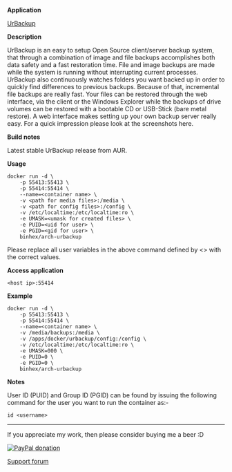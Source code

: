 **Application**

[UrBackup](https://www.urbackup.org/)

**Description**

UrBackup is an easy to setup Open Source client/server backup system, that through a combination of image and file backups accomplishes both data safety and a fast restoration time.
File and image backups are made while the system is running without interrupting current processes.
UrBackup also continuously watches folders you want backed up in order to quickly find differences to previous backups. Because of that, incremental file backups are really fast.
Your files can be restored through the web interface, via the client or the Windows Explorer while the backups of drive volumes can be restored with a bootable CD or USB-Stick (bare metal restore).
A web interface makes setting up your own backup server really easy. For a quick impression please look at the screenshots here.

**Build notes**

Latest stable UrBackup release from AUR.

**Usage**
```
docker run -d \
    -p 55413:55413 \
    -p 55414:55414 \
    --name=<container name> \
    -v <path for media files>:/media \
    -v <path for config files>:/config \
    -v /etc/localtime:/etc/localtime:ro \
    -e UMASK=<umask for created files> \
    -e PUID=<uid for user> \
    -e PGID=<gid for user> \
    binhex/arch-urbackup
```

Please replace all user variables in the above command defined by <> with the correct values.

**Access application**<br>

`<host ip>:55414`

**Example**
```
docker run -d \
    -p 55413:55413 \
    -p 55414:55414 \
    --name=<container name> \
    -v /media/backups:/media \
    -v /apps/docker/urbackup/config:/config \
    -v /etc/localtime:/etc/localtime:ro \
    -e UMASK=000 \
    -e PUID=0 \
    -e PGID=0 \
    binhex/arch-urbackup
```

**Notes**<br>

User ID (PUID) and Group ID (PGID) can be found by issuing the following command for the user you want to run the container as:-

```
id <username>
```
___
If you appreciate my work, then please consider buying me a beer  :D

[![PayPal donation](https://www.paypal.com/en_US/i/btn/btn_donate_SM.gif)](https://www.paypal.com/cgi-bin/webscr?cmd=_s-xclick&hosted_button_id=MM5E27UX6AUU4)

[Support forum](http://lime-technology.com/forum/index.php?topic=46382.0)